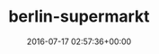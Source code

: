 ---
title:		"berlin-supermarkt"
mediatype:		"upload"
description:		"TBC"
date:		"2016-07-17 02:57:36+00:00"
album:		"city"
filename:		"berlin-supermarkt.md"
series:		""
cl_public_id:		"city/berlin-supermarkt"
cl_version:		1497000214
format:		"tiff"
bytes:		6571272
width:		2158
height:		1440
exposure_mode:		"Auto"
program:		"Aperture-priority AE"
aperture:		"2.8"
focal_length:		"24.0 mm"
iso:		"6400"
shutter_speed:		"1/15"
metering:		"Center-weighted average"
flash:		"Off, Did not fire"
white_balance:		"Custom"
colour_temp:		"2750"
has_crop:		"true"
orientation:		"Horizontal (normal)"
camera_model:		"NIKON D800"
lens_info:		"24-70mm f/2.8"
artist:		"No artist info"
x_resolution:		"300"
y_resolution:		"300"
---